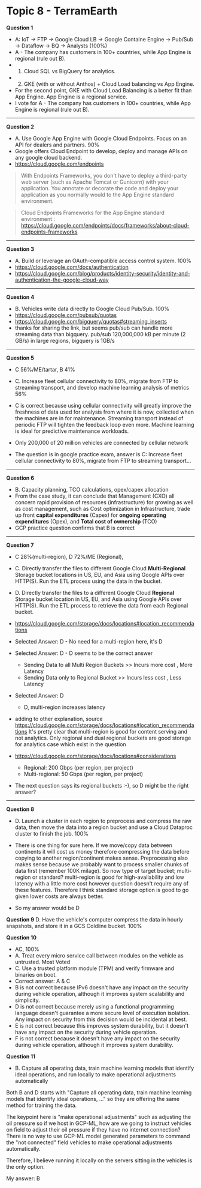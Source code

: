 # Topic 8 - TerramEarth

**Question 1**

- A: IoT -> FTP -> Google Cloud LB -> Google Containe Engine -> Pub/Sub -> Dataflow -> BQ -> Analysts (100%)
- A - The company has customers in 100+ countries, while App Engine is regional (rule out B).
- 1. Cloud SQL vs BigQuery for analytics.
- 2. GKE (with or without Anthos) + Cloud Load balancing vs App Engine.
- For the second point, GKE with Cloud Load Balancing is a better fit than App Engine. App Engine is a regional service.
- I vote for A - The company has customers in 100+ countries, while App Engine is regional (rule out B).

<hr />

**Question 2**

- A. Use Google App Engine with Google Cloud Endpoints. Focus on an API for dealers and partners. 90%
- Google offers Cloud Endpoint to develop, deploy and manage APIs on any google cloud backend.
- https://cloud.google.com/endpoints

> With Endpoints Frameworks, you don't have to deploy a third-party web server (such as Apache Tomcat or Gunicorn) with your application. You annotate or decorate the code and deploy your application as you normally would to the App Engine standard environment.

> Cloud Endpoints Frameworks for the App Engine standard environment : https://cloud.google.com/endpoints/docs/frameworks/about-cloud-endpoints-frameworks

<hr />

**Question 3**

- A. Build or leverage an OAuth-compatible access control system. 100%
- https://cloud.google.com/docs/authentication
- https://cloud.google.com/blog/products/identity-security/identity-and-authentication-the-google-cloud-way

<hr />

**Question 4**

- B. Vehicles write data directly to Google Cloud Pub/Sub. 100%
- https://cloud.google.com/pubsub/quotas
- https://cloud.google.com/bigquery/quotas#streaming_inserts
- thanks for sharing the link, but seems pub/sub can handle more streaming data than bigquery. pub/sub 120,000,000 kB per minute (2 GB/s) in large regions, bigquery is 1GB/s

<hr />

**Question 5**

- C 56%/ME/tartar, B 41%
- C. Increase fleet cellular connectivity to 80%, migrate from FTP to streaming transport, and develop machine learning analysis of metrics 56%

- C is correct because using cellular connectivity will greatly improve the freshness of data used for analysis from where it is now, collected when the machines are in for maintenance. Streaming transport instead of periodic FTP will tighten the feedback loop even more. Machine learning is ideal for predictive maintenance workloads.
- Only 200,000 of 20 million vehicles are connected by cellular network
- The question is in google practice exam, answer is C: Increase fleet cellular connectivity to 80%, migrate from FTP to streaming transport...
<hr />

**Question 6**

- B. Capacity planning, TCO calculations, opex/capex allocation
- From the case study, it can conclude that Management (CXO) all concern rapid provision of resources (infrastructure) for growing as well as cost management, such as Cost optimization in Infrastructure, trade up front **capital expenditures** (Capex) for **ongoing operating expenditures** (Opex), and **Total cost of ownership** (TCO)
- GCP practice question confirms that B is correct

<hr />

**Question 7**

- C 28%(multi-region), D 72%/ME (Regional),
- C. Directly transfer the files to different Google Cloud **Multi-Regional** Storage bucket locations in US, EU, and Asia using Google APIs over HTTP(S). Run the ETL process using the data in the bucket.
- D. Directly transfer the files to a different Google Cloud **Regional** Storage bucket location in US, EU, and Asia using Google APIs over HTTP(S). Run the ETL process to retrieve the data from each Regional bucket.

- https://cloud.google.com/storage/docs/locations#location_recommendations

- Selected Answer: D - No need for a multi-region here, it's D
- Selected Answer: D - D seems to be the correct answer
  - Sending Data to all Multi Region Buckets >> Incurs more cost , More Latency
  - Sending Data only to Regional Bucket >> Incurs less cost , Less Latency
- Selected Answer: D
  - D, multi-region increases latency
- adding to other explanation, source https://cloud.google.com/storage/docs/locations#location_recommendations
  It's pretty clear that multi-region is good for content serving and not analytics. Only regional and dual regional buckets are good storage for analytics case which exist in the question

- https://cloud.google.com/storage/docs/locations#considerations
  - Regional: 200 Gbps (per region, per project)
  - Multi-regional: 50 Gbps (per region, per project)
- The next question says its regional buckets :-), so D might be the right answer?

<hr />

**Question 8**

- D. Launch a cluster in each region to preprocess and compress the raw data, then move the data into a region bucket and use a Cloud Dataproc cluster to finish the job. 100%

- There is one thing for sure here. If we move/copy data between continents it will cost us money therefore compressing the data before copying to another region/continent makes sense.
  Preprocessing also makes sense because we probably want to process smaller chunks of data first (remember 100K milage).
  So now type of target bucket; multi-region or standard? multi-region is good for high-availability and low latency with a little more cost however question doesn't require any of these features.
  Therefore I think standard storage option is good to go given lower costs are always better.

- So my answer would be D

**Question 9**
D. Have the vehicle's computer compress the data in hourly snapshots, and store it in a GCS Coldline bucket. 100%

**Question 10**

- AC, 100%
- A. Treat every micro service call between modules on the vehicle as untrusted. Most Voted
- C. Use a trusted platform module (TPM) and verify firmware and binaries on boot.
- Correct answer: A & C
- B is not correct because IPv6 doesn't have any impact on the security during vehicle operation, although it improves system scalability and simplicity.
- D is not correct because merely using a functional programming language doesn't guarantee a more secure level of execution isolation. Any impact on security from this decision would be incidental at best.
- E is not correct because this improves system durability, but it doesn't have any impact on the security during vehicle operation.
- F is not correct because it doesn't have any impact on the security during vehicle operation, although it improves system durability.

**Question 11**

- B. Capture all operating data, train machine learning models that identify ideal operations, and run locally to make operational adjustments automatically

Both B and D starts with "Capture all operating data, train machine learning models that identify ideal operations, ..." so they are offering the same method for training the data.

The keypoint here is "make operational adjustments" such as adjusting the oil pressure so if we host in GCP-ML, how are we going to instruct vehicles on field to adjust their oil pressure if they have no internet connection? There is no way to use GCP-ML model generated parameters to command the "not connected" field vehicles to make operational adjustments automatically.

Therefore, I believe running it locally on the servers sitting in the vehicles is the only option.

My answer: B
